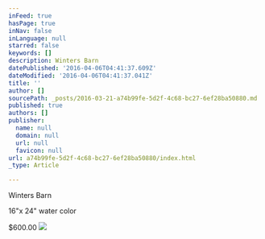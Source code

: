 ```yaml
---
inFeed: true
hasPage: true
inNav: false
inLanguage: null
starred: false
keywords: []
description: Winters Barn
datePublished: '2016-04-06T04:41:37.609Z'
dateModified: '2016-04-06T04:41:37.041Z'
title: ''
author: []
sourcePath: _posts/2016-03-21-a74b99fe-5d2f-4c68-bc27-6ef28ba50880.md
published: true
authors: []
publisher:
  name: null
  domain: null
  url: null
  favicon: null
url: a74b99fe-5d2f-4c68-bc27-6ef28ba50880/index.html
_type: Article

---
```

Winters Barn

16"x 24" water color

$600.00
![](https://the-grid-user-content.s3-us-west-2.amazonaws.com/6a5f6f3b-2229-4246-97fa-fbb3656560f1.jpg)